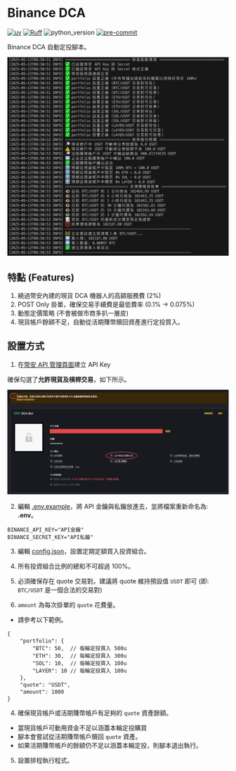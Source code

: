 # Binance DCA

[![uv](https://img.shields.io/endpoint?url=https://raw.githubusercontent.com/astral-sh/uv/main/assets/badge/v0.json)](https://github.com/astral-sh/uv)
[![Ruff](https://img.shields.io/endpoint?url=https://raw.githubusercontent.com/astral-sh/ruff/main/assets/badge/v2.json)](https://github.com/astral-sh/ruff)
![python_version](https://img.shields.io/badge/Python-3.13-3776AB.svg?style=flat&logo=python&logoColor=white)
[![pre-commit](https://img.shields.io/badge/pre--commit-enabled-brightgreen?logo=pre-commit&logoColor=white)](https://github.com/pre-commit/pre-commit)

Binance DCA 自動定投腳本。

![demo](./gallery/demo.png)

## 特點 (Features)

1. 繞過幣安內建的現貨 DCA 機器人的高額服務費 (2%)
2. POST Only 掛單，確保交易手續費是最低費率 (0.1% -> 0.075%)
3. 動態定價策略 (不會被做市商多扒一層皮)
4. 現貨帳戶餘額不足，自動從活期賺幣贖回資產進行定投買入。

## 設置方式

1. 在[幣安 API 管理頁面](https://www.binance.com/zh-TC/my/settings/api-management)建立 API Key

確保勾選了**允許現貨及槓桿交易**，如下所示。

![create_api_key](./gallery/create_api_key.png)

2. 編輯 [.env.example](https://github.com/finn79426/Binance-DCA/blob/main/.env.example)，將 API 金鑰與私鑰放進去，並將檔案重新命名為: **.env**。

```
BINANCE_API_KEY="API金鑰"
BINANCE_SECRET_KEY="API私鑰"
```

3. 編輯 [config.json](config.json)，設置定期定額買入投資組合。

1. 所有投資組合比例的總和不可超過 100%。
2. 必須確保存在 quote 交易對。建議將 quote 維持預設值 `USDT` 即可 (即: `BTC/USDT` 是一個合法的交易對)
3. `amount` 為每次掛單的 `quote` 花費量。

- 請參考以下範例。

```json=
{
    "portfolio": {
        "BTC": 50,  // 每輪定投買入 500u
        "ETH": 30,  // 每輪定投買入 300u
        "SOL": 10,  // 每輪定投買入 100u
        "LAYER": 10 // 每輪定投買入 100u
    },
    "quote": "USDT",
    "amount": 1000
}
```

4. 確保現貨帳戶或活期賺幣帳戶有足夠的 `quote` 資產餘額。

- 當現貨帳戶可動用資金不足以涵蓋本輪定投購買
- 腳本會嘗試從活期賺幣帳戶贖回 `quote` 資產。
- 如果活期賺幣帳戶的餘額仍不足以涵蓋本輪定投，則腳本退出執行。

5. 設置排程執行程式。




